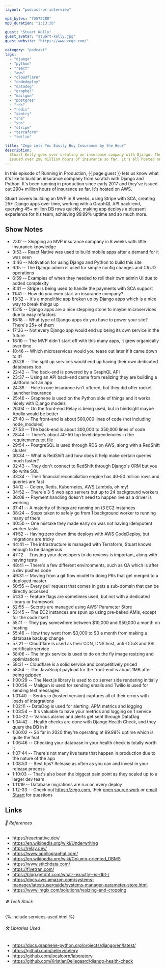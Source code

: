 ```yaml
---
layout: "podcast-or-interview"

mp3_bytes: "70572288"
mp3_duration: "1:13:30"

guest: "Stuart Kelly"
guest_avatar: "stuart-kelly.jpg"
guest_website: "https://www.zego.com/"

category: "podcast"
tags:
  - "django"
  - "python"
  - "react"
  - "aws"
  - "cloudflare"
  - "codedeploy"
  - "datadog"
  - "graphql"
  - "mailgun"
  - "postgres"
  - "rds"
  - "redis"
  - "sentry"
  - "sns"
  - "sqs"
  - "stripe"
  - "terraform"
  - "twilio"

title: "Zego Lets You Easily Buy Insurance by the Hour"
description:
  Stuart Kelly goes over creating an insurance company with Django. They've
  issued over 290 million hours of insurance so far. It's all hosted on AWS.
---
```


In this episode of Running in Production, {{ page.guest }} lets us know what it's
like to build an insurance company from scratch with Django and Python. It's
been running in production since early 2017 and they've issued out 290+ million
hours of insurance so far. It's hosted on AWS.

Stuart covers building an MVP in 8 weeks, using Stripe with SCA, creating 25+
Django apps over time, working with a GraphQL API back-end, querying 45+
million DB rows quickly, making app deploys a pleasant experience for his team,
achieving 99.99% uptime and so much more.

## Show Notes

- 2:02 -- Shipping an MVP insurance company in 8 weeks with little insurance knowledge
- 3:53 -- React Native was used to build mobile apps after a demand for it was seen
- 4:46 -- Motivation for using Django and Python to build this site
- 6:15 -- The Django admin is used for simple config changes and CRUD operations
- 6:59 -- Examples of when they needed to roll their own admin UI due to added complexity
- 8:41 -- Stripe is being used to handle the payments with SCA support
- 11:41 -- How do you even start an insurance company?
- 13:32 -- It's a monolithic app broken up by Django apps which is a nice way to break things up
- 15:15 -- Django apps are a nice stepping stone to maybe microservices due to easy refactors
- 16:18 -- What type of Django apps do you have to power your site? There's 25+ of them
- 17:36 -- Not every Django app would end up being its own service in the future
- 18:10 -- The MVP didn't start off with this many apps, it grew organically over time
- 18:46 -- Which microservices would you tease out later if it came down to it?
- 20:28 -- The split up services would end up having their own dedicated databases too
- 22:42 -- The back-end is powered by a GraphQL API
- 23:37 -- Using an API back-end came from realizing they are building a platform not an app
- 24:39 -- Hole in one insurance isn't offered, but they did offer rocket launcher insurance
- 25:46 -- Graphene is used on the Python side of things and it works nicely with Django models
- 26:04 -- On the front-end Relay is being used, but in hindsight maybe Apollo would be better
- 27:40 -- The front-end is about 500,000 lines of code (not including node_modules)
- 27:53 -- The back-end is about 300,000 to 350,000 lines of code
- 28:44 -- There's about 40-50 top level dependencies in the requirements.txt file
- 29:54 -- PostgreSQL is used through RDS on AWS, along with a RedShift cluster
- 30:34 -- What is RedShift and how does it help make certain queries much faster?
- 32:43 -- They don't connect to RedShift through Django's ORM but you do write SQL
- 33:34 -- Their financial reconciliation engine has 40-50 million rows and queries are fast
- 34:12 -- Celery, Redis, Kubernetes, AWS Lambda, oh my!
- 34:52 -- There's 3-5 web app servers but up to 24 background workers
- 36:08 -- Payment handling doesn't need to happen live as a driver is working
- 37:41 -- A majority of things are running on t3 EC2 instances
- 38:24 -- Steps taken to safely go from 1 background worker to running many of them
- 40:50 -- One mistake they made early on was not having idempotent worker tasks
- 41:52 -- Having zero down time deploys with AWS CodeDeploy, but migrations are tricky
- 44:41 -- The infrastructure is managed with Terraform, Stuart knows enough to be dangerous
- 47:12 -- Trusting your developers to do reviews is important, along with having tests
- 48:41 -- There's a few different environments, such as QA which is after a dev pushes code
- 49:31 -- Moving from a git flow model to doing PRs that get merged to a deployed master
- 50:55 -- Every pull request that comes in gets a sub-domain that can be directly accessed
- 51:33 -- Feature flags are sometimes used, but not with a dedicated library or framework
- 52:55 -- Secrets are managed using AWS' Parameter Store
- 53:45 -- The EC2 instances are spun up using pre-baked AMIs, except for the code itself
- 55:11 -- They pay somewhere between $10,000 and $50,000 a month on hosting
- 55:46 -- How they went from $3,000 to $3 a month from making a database backup change
- 57:21 -- Cloudflare is used as their CDN, DNS host, anti-DDoS and SSL certificate service
- 58:06 -- The imgix service is used to do on the fly image resizing and optimizations
- 58:31 -- Cloudflare is a solid service and competitively priced
- 58:54 -- The JavaScript payload for the front-end is about 1MB after being gzipped
- 1:00:29 -- The Next.js library is used to do server side rendering initially
- 1:00:56 -- Mailgun is used for sending emails and Twilio is used for sending text messages
- 1:01:40 -- Sentry.io (hosted version) captures all of their errors with loads of integrations
- 1:02:11 -- DataDog is used for alerting, APM metrics and logging
- 1:03:54 -- It's valuable to have your metrics and logging on 1 service
- 1:04-22 -- Various alarms and alerts get sent through DataDog
- 1:04:42 -- Health checks are done with Django Health Check, and they query the DB in it
- 1:06:02 -- So far in 2020 they're operating at 99.99% uptime which is quite the feat
- 1:06:46 -- Checking your database in your health check is totally worth it
- 1:07:44 -- There's not many live tests that happen in production due to the nature of the app
- 1:08:53 -- Best tips? Release as often as you can and invest in your release process
- 1:10:03 -- That's also been the biggest pain point as they scaled up to a larger dev team
- 1:11:19 -- Database migrations are run on every deploy
- 1:12-33 -- Check out <https://zego.com>, their [open source work](https://github.com/Zegocover) or [email Stuart](mailto:stuart@zego.com) for questions

## Links

###### 📄 References

- <https://reactnative.dev/>
- <https://en.wikipedia.org/wiki/Underwriting>
- <https://relay.dev/>
- <https://www.apollographql.com/>
- <https://en.wikipedia.org/wiki/Column-oriented_DBMS>
- <https://www.stitchdata.com/>
- <https://fivetran.com/>
- <https://blog.getdbt.com/what--exactly--is-dbt-/>
- <https://docs.aws.amazon.com/systems-manager/latest/userguide/systems-manager-parameter-store.html>
- <https://www.imgix.com/solutions/resizing-and-cropping>

###### ⚙️ Tech Stack

{% include services-used.html %}

###### 🛠 Libraries Used

- <https://docs.graphene-python.org/projects/django/en/latest/>
- <https://github.com/celery/celery>
- <https://github.com/joealcorn/laboratory>
- <https://github.com/KristianOellegaard/django-health-check>
